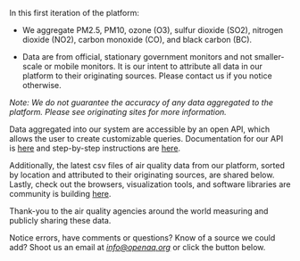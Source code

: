 In this first iteration of the platform:

- We aggregate PM2.5, PM10, ozone (O3), sulfur dioxide (SO2), nitrogen dioxide (NO2), carbon monoxide (CO), and black carbon (BC).

- Data are from official, stationary government monitors and not smaller-scale or mobile monitors. It is our intent to attribute all data in our platform to their originating sources. Please contact us if you notice otherwise.

*Note: We do not guarantee the accuracy of any data aggregated to the platform. Please see originating sites for more information.*

Data aggregated into our system are accessible by an open API, which allows the user to create customizable queries. Documentation for our API is [here](https://docs.openaq.org/) and step-by-step instructions are [here](https://medium.com/@openaq/accessing-a-playground-of-air-quality-data-124ebd27ec8a). 

Additionally, the latest csv files of air quality data from our platform, sorted by location and attributed to their originating sources, are shared below. Lastly, check out the browsers, visualization tools, and software libraries are community is building [here](https://medium.com/@openaq/tools-built-by-the-openaq-community-857a82ad9ca9#.w48xyuycd). 

Thank-you to the air quality agencies around the world measuring and publicly sharing these data. 

Notice errors, have comments or questions? Know of a source we could add? Shoot us an email at *info@openaq.org* or click the button below.


